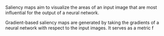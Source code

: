 Saliency maps aim to visualize the areas of an input image that are most influential for the output of a neural network.

Gradient-based saliency maps are generated by taking the gradients of a neural network with respect to the input images. It serves as a metric  f